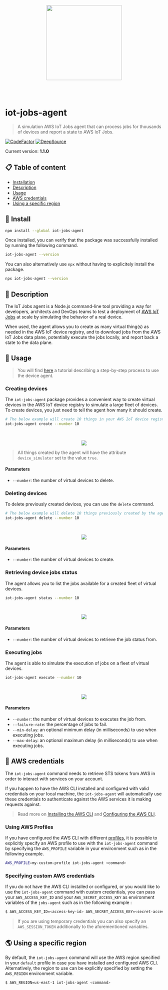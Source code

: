 <br /><br /><br /><br />
<p align="center">
  <img width="240" src="assets/icon.png" />
</p>
<br /><br />

# iot-jobs-agent
> A simulation AWS IoT Jobs agent that can process jobs for thousands of devices and report a state to AWS IoT Jobs.

[![CodeFactor](https://www.codefactor.io/repository/github/hqarroum/iot-jobs-agent/badge)](https://www.codefactor.io/repository/github/hqarroum/iot-jobs-agent)
[![DeepSource](https://deepsource.io/gh/HQarroum/iot-jobs-agent.svg/?label=active+issues&show_trend=true)](https://deepsource.io/gh/HQarroum/iot-jobs-agent/?ref=repository-badge)

Current version: **1.1.0**

## 📋 Table of content

- [Installation](#-install)
- [Description](#-description)
- [Usage](#usage)
- [AWS credentials](#-aws-credentials)
- [Using a specific region](#-using-a-specific-region)

## 🚀 Install

```bash
npm install --global iot-jobs-agent
```

Once installed, you can verify that the package was successfully installed by running the following command.

```bash
iot-jobs-agent --version
```

You can also alternatively use `npx` without having to explicitely install the package.

```bash
npx iot-jobs-agent --version
```

## 🔰 Description

The IoT Jobs agent is a Node.js command-line tool providing a way for developers, architects and DevOps teams to test a deployment of [AWS IoT Jobs](https://docs.aws.amazon.com/iot/latest/developerguide/iot-jobs.html) at scale by simulating the behavior of a real device.

When used, the agent allows you to create as many virtual thing(s) as needed in the AWS IoT device registry, and to download jobs from the AWS IoT Jobs data plane, potentially execute the jobs locally, and report back a state to the data plane.

## 📘 Usage

> You will find [here](./TUTORIAL.md) a tutorial describing a step-by-step process to use the device agent.

### Creating devices

The `iot-jobs-agent` package provides a convenient way to create virtual devices in the AWS IoT device registry to simulate a large fleet of devices. To create devices, you just need to tell the agent how many it should create.

```bash
# The below example will create 10 things in your AWS IoT device registry.
iot-jobs-agent create --number 10
```

<br />
<p align="center">
  <img src="assets/create.png" />
</p>

> All things created by the agent will have the attribute `device_simulator` set to the value `true`.

#### Parameters

- `--number`: the number of virtual devices to delete.

### Deleting devices

To delete previously created devices, you can use the `delete` command.

```bash
# The below example will delete 10 things previously created by the agent.
iot-jobs-agent delete --number 10
```

<br />
<p align="center">
  <img src="assets/delete.png" />
</p>

#### Parameters

- `--number`: the number of virtual devices to create.

### Retrieving device jobs status

The agent allows you to list the jobs available for a created fleet of virtual devices.

```bash
iot-jobs-agent status --number 10
```

<br />
<p align="center">
  <img src="assets/status.png" />
</p>

#### Parameters

- `--number`: the number of virtual devices to retrieve the job status from.

### Executing jobs

The agent is able to simulate the execution of jobs on a fleet of virtual devices.

```bash
iot-jobs-agent execute --number 10
```

<br />
<p align="center">
  <img src="assets/execute.png" />
</p>

#### Parameters

- `--number`: the number of virtual devices to executes the job from.
- `--failure-rate`: the percentage of jobs to fail.
- `--min-delay`: an optional minimum delay (in milliseconds) to use when executing jobs.
- `--max-delay`: an optional maximum delay (in milliseconds) to use when executing jobs.

## 🔐 AWS credentials

The `iot-jobs-agent` command needs to retrieve STS tokens from AWS in order to interact with services on your account.

If you happen to have the AWS CLI installed and configured with valid credentials on your local machine, the `iot-jobs-agent` will automatically use these credentials to authenticate against the AWS services it is making requests against.

> Read more on [Installing the AWS CLI](https://docs.aws.amazon.com/cli/latest/userguide/installing.html) and [Configuring the AWS CLI](https://docs.aws.amazon.com/cli/latest/userguide/cli-chap-getting-started.html).

### Using AWS Profiles

If you have configured the AWS CLI with different [profiles](https://docs.aws.amazon.com/cli/latest/userguide/cli-configure-profiles.html), it is possible to explicitly specify an AWS profile to use with the `iot-jobs-agent` command by specifying the `AWS_PROFILE` variable in your environment such as in the following example.

```bash
AWS_PROFILE=my-custom-profile iot-jobs-agent <command>
```

### Specifying custom AWS credentials

If you do not have the AWS CLI installed or configured, or you would like to use the `iot-jobs-agent` command with custom credentials, you can pass your `AWS_ACCESS_KEY_ID` and your `AWS_SECRET_ACCESS_KEY` as environment variables of the `jobs-agent` such as in the following example :

```bash
$ AWS_ACCESS_KEY_ID=<access-key-id> AWS_SECRET_ACCESS_KEY=<secret-access-key> iot-jobs-agent <command>
```

> If you are using temporary credentials you can also specify an `AWS_SESSION_TOKEN` additionally to the aforementioned variables.

## 🌎 Using a specific region

By default, the `iot-jobs-agent` command will use the AWS region specified in your `default` profile in case you have installed and configured AWS CLI. Alternatively, the region to use can be explicitly specified by setting the `AWS_REGION` environment variable.

```bash
$ AWS_REGION=us-east-1 iot-jobs-agent <command>
```
